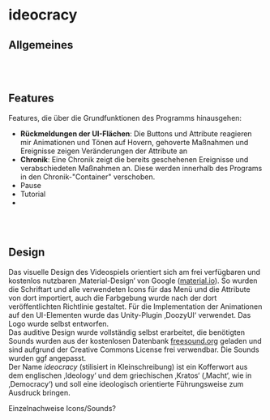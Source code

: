 # ideocracy <br>
<h2>Allgemeines</h2>

<br><br>
<h2>Features</h2>
Features, die über die Grundfunktionen des Programms hinausgehen:
<ul>
<li><b>Rückmeldungen der UI-Flächen</b>: Die Buttons und Attribute reagieren mir Animationen und Tönen auf Hovern, gehoverte Maßnahmen und Ereignisse zeigen Veränderungen der Attribute an</li>
<li><b>Chronik</b>: Eine Chronik zeigt die bereits geschehenen Ereignisse und verabschiedeten Maßnahmen an. Diese werden innerhalb des Programs in den Chronik-"Container" verschoben.</li>
<li>Pause</li>
<li>Tutorial</li>
<li>
</ul>
<br><br>
<h2>Design</h2>
Das visuelle Design des Videospiels orientiert sich am frei verfügbaren und kostenlos nutzbaren ‚Material-Design‘ von Google (<a href="https://www.material.io">material.io</a>). So wurden die Schriftart und alle verwendeten Icons für das Menü und die Attribute von dort importiert, auch die Farbgebung wurde nach der dort veröffentlichten Richtlinie gestaltet. Für die Implementation der Animationen auf den UI-Elementen wurde das Unity-Plugin ‚DoozyUI‘ verwendet. Das Logo wurde selbst entworfen.<br>
Das auditive Design wurde vollständig selbst erarbeitet, die benötigten Sounds wurden aus der kostenlosen Datenbank <a href="https://www.freesound.org">freesound.org</a> geladen und sind aufgrund der Creative Commons License frei verwendbar. Die Sounds wurden ggf angepasst.<br>
Der Name <i>ideocracy</i> (stilisiert in Kleinschreibung) ist ein Kofferwort aus dem englischen ‚Ideology‘ und dem griechischen ‚Kratos‘ (‚Macht‘, wie in ‚Democracy‘) und soll eine ideologisch orientierte Führungsweise zum Ausdruck bringen.<br>

Einzelnachweise Icons/Sounds?
